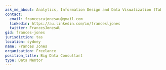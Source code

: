 ```yaml
---
ask_me_about: Analytics, Information Design and Data Visualization (Tableau, Looker, PowerBI etc) + Visual Psychology
contact:
  email: francescajonesau@gmail.com
  linkedin: https://au.linkedin.com/in/francesljones
  twitter: FrancesJonesAU
gid: frances-jones
jurisdiction: tas
location: sydney
name: Frances Jones
organisation: Freelance
position_title: Big Data Consultant
type: Data Mentor
---
```



